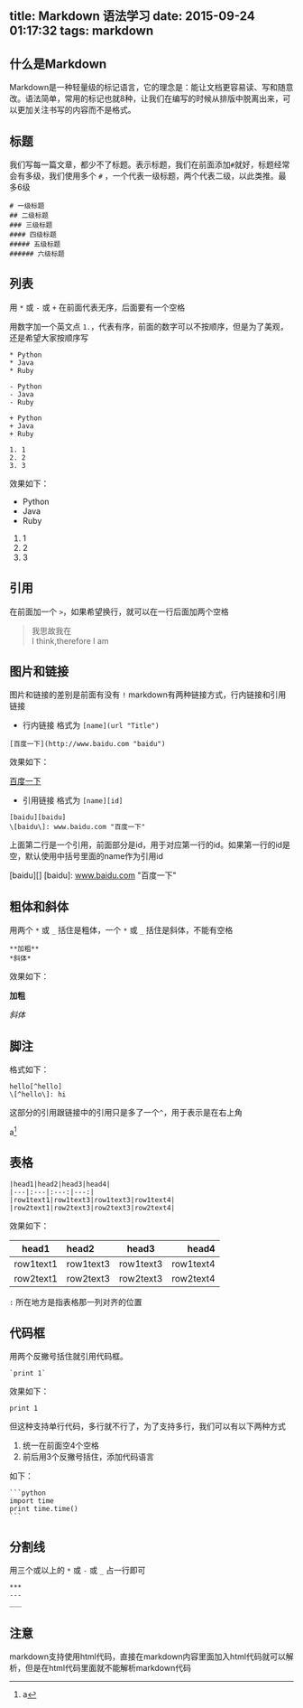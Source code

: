 title: Markdown 语法学习
date: 2015-09-24 01:17:32
tags: markdown
---
## 什么是Markdown
Markdown是一种轻量级的标记语言，它的理念是：能让文档更容易读、写和随意改。语法简单，常用的标记也就8种，让我们在编写的时候从排版中脱离出来，可以更加关注书写的内容而不是格式。
<!-- more -->

## 标题
我们写每一篇文章，都少不了标题。表示标题，我们在前面添加`#`就好，标题经常会有多级，我们使用多个 `#` ，一个代表一级标题，两个代表二级，以此类推。最多6级

```
# 一级标题
## 二级标题
### 三级标题
#### 四级标题
##### 五级标题
###### 六级标题
```

## 列表
用 `*` 或 `-` 或 `+` 在前面代表无序，后面要有一个空格

用数字加一个英文点 `1.`，代表有序，前面的数字可以不按顺序，但是为了美观，还是希望大家按顺序写

```
* Python
* Java
* Ruby

- Python
- Java
- Ruby

+ Python
+ Java
+ Ruby

1. 1
2. 2
3. 3
```

效果如下：

* Python
* Java
* Ruby

1. 1
2. 2
3. 3

## 引用
在前面加一个  `>`，如果希望换行，就可以在一行后面加两个空格
> 我思故我在  
> I think,therefore I am

## 图片和链接
图片和链接的差别是前面有没有 `!`
markdown有两种链接方式，行内链接和引用链接

* 行内链接 格式为 `[name](url "Title")`

```
[百度一下](http://www.baidu.com "baidu")
```
效果如下：

[百度一下](http://www.baidu.com "baidu")

* 引用链接 格式为 `[name][id]`

```
[baidu][baidu]
\[baidu\]: www.baidu.com "百度一下"
```
上面第二行是一个引用，前面部分是id，用于对应第一行的id。如果第一行的id是空，默认使用中括号里面的name作为引用id

[baidu][]
[baidu]: www.baidu.com "百度一下"

## 粗体和斜体
用两个 `*` 或 `_` 括住是粗体，一个 `*` 或 `_` 括住是斜体，不能有空格

```
**加粗**
*斜体*
```
效果如下：

**加粗**

*斜体*

## 脚注
格式如下：

```
hello[^hello]
\[^hello\]: hi
```
这部分的引用跟链接中的引用只是多了一个`^`，用于表示是在右上角

a[^a]
[^a]: a

## 表格
```
|head1|head2|head3|head4|
|---|:---|:---:|---:|
|row1text1|row1text3|row1text3|row1text4|
|row2text1|row2text3|row2text3|row2text4|
```
效果如下：

|head1|head2|head3|head4|
|---|:---|:---:|---:|
|row1text1|row1text3|row1text3|row1text4|
|row2text1|row2text3|row2text3|row2text4|
`:` 所在地方是指表格那一列对齐的位置

## 代码框
用两个反撇号括住就引用代码框。

```
`print 1`
```
效果如下：

`print 1`

但这种支持单行代码，多行就不行了，为了支持多行，我们可以有以下两种方式

1. 统一在前面空4个空格
2. 前后用3个反撇号括住，添加代码语言

如下：

    ```python
    import time
    print time.time()
    ```
## 分割线
用三个或以上的 `*` 或 `-` 或 `_` 占一行即可

```
***
---
___
```
## 注意
markdown支持使用html代码，直接在markdown内容里面加入html代码就可以解析，但是在html代码里面就不能解析markdown代码

